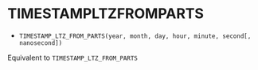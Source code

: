 # TIMESTAMPLTZFROMPARTS

- `TIMESTAMP_LTZ_FROM_PARTS(year, month, day, hour, minute, second[, nanosecond])`

Equivalent to `TIMESTAMP_LTZ_FROM_PARTS`
